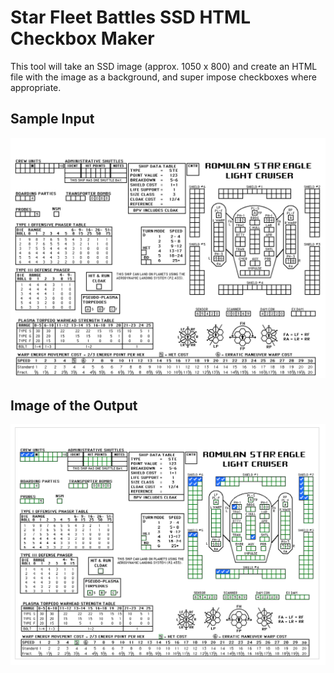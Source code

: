 # Star Fleet Battles SSD HTML Checkbox Maker
This tool will take an SSD image (approx. 1050 x 800) and create an HTML file with the image as a background, and super impose checkboxes where appropriate.

## Sample Input
![Sample SSD]( ./rom-star-eagle.png )

## Image of the Output
![Sample of the output]( ./rom-star-eagle-html-screenshot.png )





